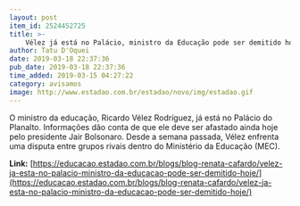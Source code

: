 ```yaml
---
layout: post
item_id: 2524452725
title: >-
    Vélez já está no Palácio, ministro da Educação pode ser demitido hoje
author: Tatu D'Oquei
date: 2019-03-18 22:37:36
pub_date: 2019-03-18 22:37:36
time_added: 2019-03-15 04:27:22
category: avisamos
image: http://www.estadao.com.br/estadao/novo/img/estadao.gif
---
```


O ministro da educação, Ricardo Vélez Rodríguez, já está no Palácio do Planalto. Informações dão conta de que ele deve ser afastado ainda hoje pelo presidente Jair Bolsonaro. Desde a semana passada, Vélez enfrenta uma disputa entre grupos rivais dentro do Ministério da Educação (MEC).

**Link:** [https://educacao.estadao.com.br/blogs/blog-renata-cafardo/velez-ja-esta-no-palacio-ministro-da-educacao-pode-ser-demitido-hoje/](https://educacao.estadao.com.br/blogs/blog-renata-cafardo/velez-ja-esta-no-palacio-ministro-da-educacao-pode-ser-demitido-hoje/)

